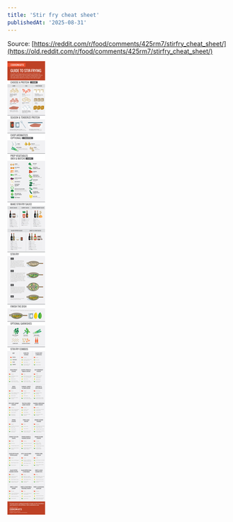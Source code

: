 ```yaml
---
title: 'Stir fry cheat sheet'
publishedAt: '2025-08-31'
---
```


Source: [https://reddit.com/r/food/comments/425rm7/stirfry_cheat_sheet/](https://old.reddit.com/r/food/comments/425rm7/stirfry_cheat_sheet/)

![](/images/blog/250831/stir-fry-cheat-sheet.png)

